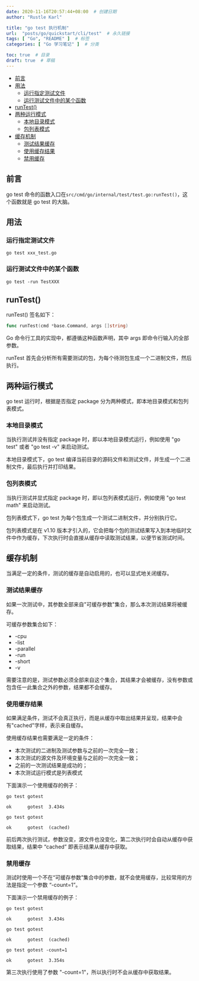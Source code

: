 ```yaml
---
date: 2020-11-16T20:57:44+08:00  # 创建日期
author: "Rustle Karl"

title: "go test 执行机制"
url:  "posts/go/quickstart/cli/test"  # 永久链接
tags: [ "Go", "README" ]  # 标签
categories: [ "Go 学习笔记" ]  # 分类

toc: true  # 目录
draft: true  # 草稿
---
```


- [前言](#前言)
- [用法](#用法)
  - [运行指定测试文件](#运行指定测试文件)
  - [运行测试文件中的某个函数](#运行测试文件中的某个函数)
- [runTest()](#runtest)
- [两种运行模式](#两种运行模式)
  - [本地目录模式](#本地目录模式)
  - [包列表模式](#包列表模式)
- [缓存机制](#缓存机制)
  - [测试结果缓存](#测试结果缓存)
  - [使用缓存结果](#使用缓存结果)
  - [禁用缓存](#禁用缓存)

## 前言

go test 命令的函数入口在`src/cmd/go/internal/test/test.go:runTest()`，这个函数就是 go test 的大脑。

## 用法

### 运行指定测试文件

```shell
go test xxx_test.go
```

### 运行测试文件中的某个函数

```shell
go test -run TestXXX
```

## runTest()

runTest() 签名如下：

```go
func runTest(cmd *base.Command, args []string)
```

Go 命令行工具的实现中，都遵循这种函数声明，其中 args 即命令行输入的全部参数。

runTest 首先会分析所有需要测试的包，为每个待测包生成一个二进制文件，然后执行。

## 两种运行模式

go test 运行时，根据是否指定 package 分为两种模式，即本地目录模式和包列表模式。

### 本地目录模式

当执行测试并没有指定 package 时，即以本地目录模式运行，例如使用 "go test" 或者 "go test -v" 来启动测试。

本地目录模式下，go test 编译当前目录的源码文件和测试文件，并生成一个二进制文件，最后执行并打印结果。

### 包列表模式

当执行测试并显式指定 package 时，即以包列表模式运行，例如使用 "go test math" 来启动测试。

包列表模式下，go test 为每个包生成一个测试二进制文件，并分别执行它。

包列表模式是在 v1.10 版本才引入的，它会把每个包的测试结果写入到本地临时文件中作为缓存，下次执行时会直接从缓存中读取测试结果，以便节省测试时间。

## 缓存机制

当满足一定的条件，测试的缓存是自动启用的，也可以显式地关闭缓存。

### 测试结果缓存

如果一次测试中，其参数全部来自"可缓存参数"集合，那么本次测试结果将被缓存。

可缓存参数集合如下：

* -cpu
* -list
* -parallel
* -run
* -short
* -v

需要注意的是，测试参数必须全部来自这个集合，其结果才会被缓存，没有参数或包含任一此集合之外的参数，结果都不会缓存。

### 使用缓存结果

如果满足条件，测试不会真正执行，而是从缓存中取出结果并呈现，结果中会有"cached"字样，表示来自缓存。

使用缓存结果也需要满足一定的条件：

* 本次测试的二进制及测试参数与之前的一次完全一致；
* 本次测试的源文件及环境变量与之前的一次完全一致；
* 之前的一次测试结果是成功的；
* 本次测试运行模式是列表模式

下面演示一个使用缓存的例子：

```shell
go test gotest
```

```
ok      gotest  3.434s
```

```shell
go test gotest
```

```
ok      gotest  (cached)
```

前后两次执行测试，参数没变，源文件也没变化，第二次执行时会自动从缓存中获取结果，结果中 “cached” 即表示结果从缓存中获取。

### 禁用缓存

测试时使用一个不在“可缓存参数”集合中的参数，就不会使用缓存，比较常用的方法是指定一个参数 “-count=1”。

下面演示一个禁用缓存的例子：

```shell
go test gotest
```

```
ok      gotest  3.434s
```

```shell
go test gotest
```

```
ok      gotest  (cached)
```

```shell
go test gotest -count=1
```

```
ok      gotest  3.354s
```

第三次执行使用了参数 "-count=1"，所以执行时不会从缓存中获取结果。
